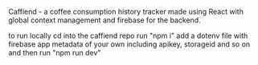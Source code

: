 Caffiend - a coffee consumption history tracker
made using React with global context management and firebase for the backend.

to run locally
cd into the caffiend repo
run "npm i"
add a dotenv file with firebase app metadata of your own including apikey, storageid and so on
and then run "npm run dev"
